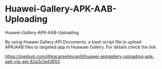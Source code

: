# Huawei-Gallery-APK-AAB-Uploading
Huawei-Gallery-APK-AAB-Uploading

By using Huawei Gallery API Documents, a bash script file to upload APK/AAB files to targeted app in Huawaei Gallery. For details check the link.

https://medium.com/@kacarselimcan9/huawei-appgallery-uploading-apk-aab-via-api-62a3c1a43653
